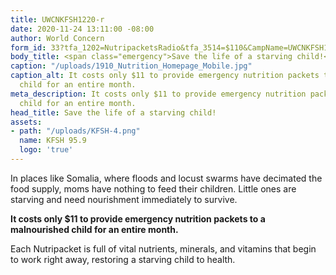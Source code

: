 ```yaml
---
title: UWCNKFSH1220-r
date: 2020-11-24 13:11:00 -08:00
author: World Concern
form_id: 33?tfa_1202=NutripacketsRadio&tfa_3514=$110&CampName=UWCNKFSH1220-r
body_title: <span class="emergency">Save the life of a starving child!</span>
caption: "/uploads/1910_Nutrition_Homepage_Mobile.jpg"
caption_alt: It costs only $11 to provide emergency nutrition packets to a malnourished
  child for an entire month.
meta_description: It costs only $11 to provide emergency nutrition packets to a malnourished
  child for an entire month.
head_title: Save the life of a starving child!
assets:
- path: "/uploads/KFSH-4.png"
  name: KFSH 95.9
  logo: 'true'
---
```


In places like Somalia, where floods and locust swarms have decimated the food supply, moms have nothing to feed their children. Little ones are starving and need nourishment immediately to survive.  

**It costs only $11 to provide emergency nutrition packets to a malnourished child for an entire month.**

Each Nutripacket is full of vital nutrients, minerals, and vitamins that begin to work right away, restoring a starving child to health.
